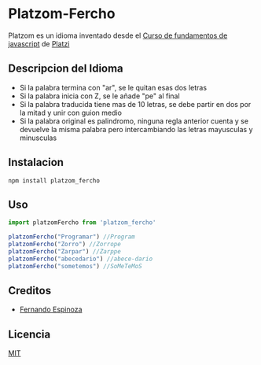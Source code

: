 # Platzom-Fercho

Platzom es un idioma inventado desde el [Curso de fundamentos de javascript](https://platzi.com/js) de [Platzi](https://platzi.com)

## Descripcion del Idioma
- Si la palabra termina con "ar", se le quitan esas dos letras 
- Si la palabra inicia con Z, se le añade "pe" al final
- Si la palabra traducida tiene mas de 10 letras, se debe partir en dos por la mitad y unir con guion medio
- Si la palabra original es palindromo, ninguna regla anterior cuenta y se devuelve la misma palabra pero intercambiando las letras mayusculas y minusculas

## Instalacion
```
npm install platzom_fercho
```

## Uso
```javascript
import platzomFercho from 'platzom_fercho'

platzomFercho("Programar") //Program
platzomFercho("Zorro") //Zorrope
platzomFercho("Zarpar") //Zarppe
platzomFercho("abecedario") //abece-dario
platzomFercho("sometemos") //SoMeTeMoS
```

## Creditos
- [Fernando Espinoza](https://twitter.com/Fercho1818)

## Licencia
[MIT](https://opensource.org/licenses/MIT)